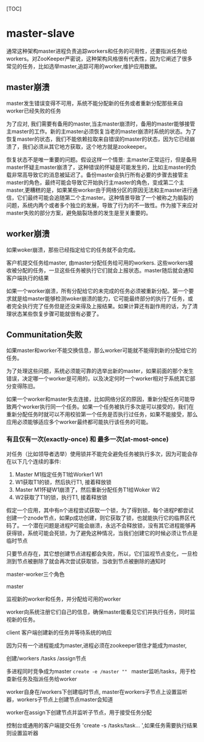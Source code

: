 [TOC]

# master-slave

通常这种架构master进程负责追踪workers和任务的可用性，还要指派任务给workers。对ZooKeeper严密说，这种架构风格很有代表性，因为它阐述了很多常见的任务，比如选举master,追踪可用的worker,维护应用数据。

## master崩溃

master发生错误变得不可用，系统不能分配新的任务或者重新分配那些来自worker已经失败的任务

为了应对, 我们需要有备用的master,当主master崩溃时，备用的master能够接管主master的工作。新的主master必须恢复当老的master崩溃时系统的状态。为了恢复master的状态，我们不能依赖拉取来自错误的master的状态，因为它已经崩溃了，我们必须从其它地方获取，这个地方就是zookeeper。

恢复状态不是唯一重要的问题。假设这样一个情景:  主master正常运行，但是备用master怀疑主master崩溃了，这种错误的怀疑是可能发生的，比如主master的负载非常高导致它的消息被延迟了。备份master会执行所有必要的步骤去接管主master的角色，最终可能会导致它开始执行主master的角色，变成第二个主master,更糟糕的是，如果某些worker由于网络分区的原因无法和主master进行通信，它们最终可能会追随第二个主master。这种情景导致了一个被称之为脑裂的问题，系统内两个或者多个独立的发展，导致了行为的不一致性。作为接下来应对master失败的部分方案，避免脑裂场景的发生是至关重要的。



## worker崩溃

如果woker崩溃，那些已经指定给它的任务就不会完成。



客户机提交任务给master, 由master分配任务给可用的workers. 这些workers接收被分配的任务，一旦这些任务被执行它们就会上报状态。master随后就会通知客户端执行的结果

如果一个worker崩溃，所有分配给它的未完成的任务必须被重新分配。第一个要求就是给master能够检测woker崩溃的能力，它可能最终部分的执行了任务，或者完全执行完了任务但是还没来得及上报结果。如果计算还有副作用的话，为了清理状态某些恢复步骤可能就很有必要了。

## Communitation失败

如果master和worker不能交换信息，那么worker可能就不能得到新的分配给它的任务。

为了处理这些问题，系统必须能可靠的选举出新的master，如果前面的那个发生错误，决定哪一个worker是可用的，以及决定何时一个worker相对于系统其它部分变得陈旧。



如果一个worker和master失去连接，比如网络分区的原因，重新分配任务可能导致两个worker执行同一个任务。如果一个任务被执行多次是可以接受的，我们在重新分配任务时就可以不用校验第一个任务是否执行过任务，如果不能接受，那么应用必须能够适应多个worker最终都可能执行该任务的可能。



### 有且仅有一次(exactly-once) 和 最多一次(at-most-once)

对任务（比如领导者选举）使用锁并不能完全避免任务被执行多次，因为可能会存在以下几个连续的事件:

1. Master M1指定任务T1给Worker1 W1
2. W1获取T1的锁，然后执行T1, 接着释放锁
3. Master M1怀疑W1崩溃了，然后重新分配任务T1给Woker W2
4. W2获取了T1的锁，执行T1, 接着释放锁

假定一个应用，其中有n个进程尝试获取一个锁，为了得到锁，每个进程P都尝试创建一个znode节点，如果p成功创建，则它获取了锁，也就能执行它的临界区代码了。一个潜在问题是进程P可能会崩溃，永远不会释放锁，没有其它进程能够再获得锁，系统可能会死锁，为了避免这种情况，当我们创建它的时候必须让节点是临时节点



只要节点存在，其它想创建节点进程都会失败，所以，它们监视节点变化，一旦检测到节点被删除了就会再次尝试获取锁，当收到节点被删除的通知时



master-worker三个角色

master

监视新的worker和任务，并分配给可用的worker

worker向系统注册它们自己的信息，确保master能看见它们并执行任务，同时监视新的任务。

client 客户端创建新的任务并等待系统的响应



因为只有一个进程能成为master,进程必须在zookeeper锁住才能成为master,





创建/workers /tasks /assign节点

多进程同时竞争成为master `create -e /master "" ` master监听/tasks，用于检查新任务及指派任务给worker

worker自身在/workers下创建临时节点, master在workers子节点上设置监听器，workers子节点上创建节点master会知道

worker在assign下创建节点并监听子节点，用于接受任务分配

控制台或通用的客户端提交任务 'create -s /tasks/task... ',如果任务需要执行结果则设置监听器















